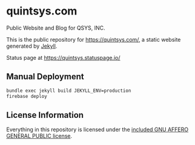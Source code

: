 # quintsys.com
Public Website and Blog for QSYS, INC.

This is the public repository for <https://quintsys.com/>, a static website generated by [Jekyll](https://jekyllrb.com/). 

Status page at https://quintsys.statuspage.io/

## Manual Deployment
```bash
bundle exec jekyll build JEKYLL_ENV=production
firebase deploy
````

## License Information
Everything in this repository is licensed under the [included GNU AFFERO GENERAL PUBLIC license](LICENSE).
